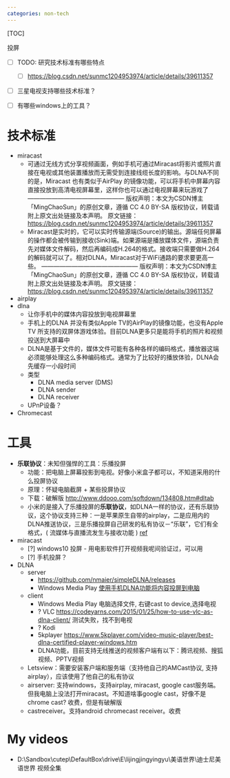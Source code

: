 ```yaml
---
categories: non-tech
---
```

[TOC]

投屏

- [ ] TODO: 研究技术标准有哪些特点
  - [ ] https://blog.csdn.net/sunmc1204953974/article/details/39611357
- [ ] 三星电视支持哪些技术标准？
- [ ] 有哪些windows上的工具？




# 技术标准



- miracast
  - 可通过无线方式分享视频画面，例如手机可通过Miracast将影片或照片直接在电视或其他装置播放而无需受到连接线缆长度的影响。与DLNA不同的是，Miracast 也有类似于AirPlay 的镜像功能，可以将手机中屏幕内容直接投放到高清电视屏幕里，这样你也可以通过电视屏幕来玩游戏了
    ————————————————
    版权声明：本文为CSDN博主「MingChaoSun」的原创文章，遵循 CC 4.0 BY-SA 版权协议，转载请附上原文出处链接及本声明。
    原文链接：https://blog.csdn.net/sunmc1204953974/article/details/39611357
  - Miracast是实时的，它可以实时传输源端(Source)的输出。源端任何屏幕的操作都会被传输到接收(Sink)端。如果源端是播放媒体文件，源端负责先对媒体文件解码，然后再编码成H.264的格式。接收端只需要做H.264的解码就可以了。相对DLNA，Miracast对于WiFi通路的要求要更高一些。
    ————————————————
    版权声明：本文为CSDN博主「MingChaoSun」的原创文章，遵循 CC 4.0 BY-SA 版权协议，转载请附上原文出处链接及本声明。
    原文链接：https://blog.csdn.net/sunmc1204953974/article/details/39611357
- airplay
- dlna
  - 让你手机中的媒体内容投放到电视屏幕里
  - 手机上的DLNA 并没有类似Apple TV的AirPlay的镜像功能，也没有Apple TV 所支持的双屏体游戏体验。目前DLNA更多只是能将手机的照片和视频投送到大屏幕中
  - DLNA是基于文件的，媒体文件可能有各种各样的编码格式，播放器这端必须能够处理这么多种编码格式。通常为了比较好的播放体验，DLNA会先缓存一小段时间
  - 类型
    - DLNA media server (DMS)
    - DLNA sender
    - DLNA receiver 
  - UPnP设备？
-  Chromecast 

# 工具

- **乐联协议**：未知但强悍的工具：乐播投屏
  - 功能：把电脑上屏幕投影到电视。好像小米盒子都可以，不知道采用的什么投屏协议
  - 原理：怀疑电脑截屏 + 某些投屏协议
  - 下载：破解版 http://www.ddooo.com/softdown/134808.htm#dltab
  - 小米的是接入了乐播投屏的**乐联协议**，如DLNA一样的协议，还有乐联协议，这个协议支持三种：一是苹果原生自带的airplay，二是应用内的DLNA推送协议，三是乐播投屏自己研发的私有协议－“乐联”，它们有全格式，( 流媒体与直播流发生与接收功能 ) [ref](https://www.zhihu.com/question/20596818)
- miracast
  - [?] windows10 投屏 - 用电影软件打开视频我呢间验证过，可以用
  - [?] 手机投屏？
- DLNA
  - server
    - https://github.com/nmaier/simpleDLNA/releases
    - Windows Media Play [使用手机DLNA功能将内容投屏到电脑](https://diannaobos.com/post/570.htm) 
  - client
    - Windows Media Play 电脑选择文件, 右键cast to device,选择电视
    - ? VLC https://codeyarns.com/2015/01/25/how-to-use-vlc-as-dlna-client/ 测试失败，找不到电视
    - ? Kodi
    - 5kplayer https://www.5kplayer.com/video-music-player/best-dlna-certified-player-windows.htm
    - DLNA功能，目前支持无线推送的视频客户端有以下：腾讯视频、搜狐视频、PPTV视频
  - Letsview：需要安装客户端和服务端（支持他自己的AMCast协议, 支持airplay），应该使用了他自己的私有协议
  - airserver: 支持windows，支持airplay, miracast, google cast服务端。但我电脑上没法打开miracast。不知道啥事google cast，好像不是chrome cast? 收费，但是有破解版
  - castreceiver。支持android chromecast receiver。收费

# My videos

- D:\Sandbox\cutep\DefaultBox\drive\E\lijingjingyingyu\美语世界\迪士尼美语世界 视频全集

